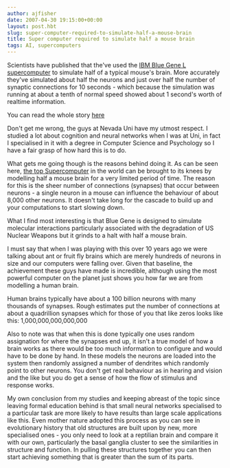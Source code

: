 ```yaml
---
author: ajfisher
date: 2007-04-30 19:15:00+00:00
layout: post.hbt
slug: super-computer-required-to-simulate-half-a-mouse-brain
title: Super computer required to simulate half a mouse brain
tags: AI, supercomputers
---
```


Scientists have published that the've used the [IBM Blue Gene L supercomputer](http://www.llnl.gov/asc/computing_resources/bluegenel/bluegene_home.html) to simulate half of a typical mouse's brain. More accurately they've simulated about half the neurons and just over half the number of synaptic connections for 10 seconds - which because the simulation was running at about a tenth of normal speed showed about 1 second's worth of realtime information.

You can read the whole story [here](http://news.bbc.co.uk/1/hi/technology/6600965.stm)

Don't get me wrong, the guys at Nevada Uni have my utmost respect. I studied a lot about cognition and neural networks when I was at Uni, in fact I specialised in it with a degree in Computer Science and Psychology so I have a fair grasp of how hard this is to do.

What gets me going though is the reasons behind doing it. As can be seen here, [the top Supercomputer](http://www.top500.org/lists/2006/11) in the world can be brought to its knees by modelling half a mouse brain for a very limited period of time. The reason for this is the sheer number of connections (synapses) that occur between neurons - a single neuron in a mouse can influence the behaviour of about 8,000 other neurons. It doesn't take long for the cascade to build up and your computations to start slowing down.

What I find most interesting is that Blue Gene is designed to simulate molecular interactions particularly associated with the degradation of US Nuclear Weapons but it grinds to a halt with half a mouse brain.

I must say that when I was playing with this over 10 years ago we were talking about ant or fruit fly brains which are merely hundreds of neurons in size and our computers were falling over. Given that baseline, the achievement these guys have made is incredible, although using the most powerful computer on the planet just shows you how far we are from modelling a human brain.

Human brains typically have about a 100 billion neurons with many thousands of synapses. Rough estimates put the number of connections at about a quadrillion synapses which for those of you that like zeros looks like this: 1,000,000,000,000,000

Also to note was that when this is done typically one uses random assignation for where the synapses end up, it isn't a true model of how a brain works as there would be too much information to configure and would have to be done by hand. In these models the neurons are loaded into the system then randomly assigned a number of dendrites which randomly point to other neurons. You don't get real behaviour as in hearing and vision and the like but you do get a sense of how the flow of stimulus and response works.

My own conclusion from my studies and keeping abreast of the topic since leaving formal education behind is that small neural networks specialised to a particular task are more likely to have results than large scale applications like this. Even mother nature adopted this process as you can see in evolutionary history that old structures are built upon by new, more specialised ones - you only need to look at a reptilian brain and compare it with our own, particularly the basal ganglia cluster to see the similarities in structure and function. In pulling these structures together you can then start achieving something that is greater than the sum of its parts.
